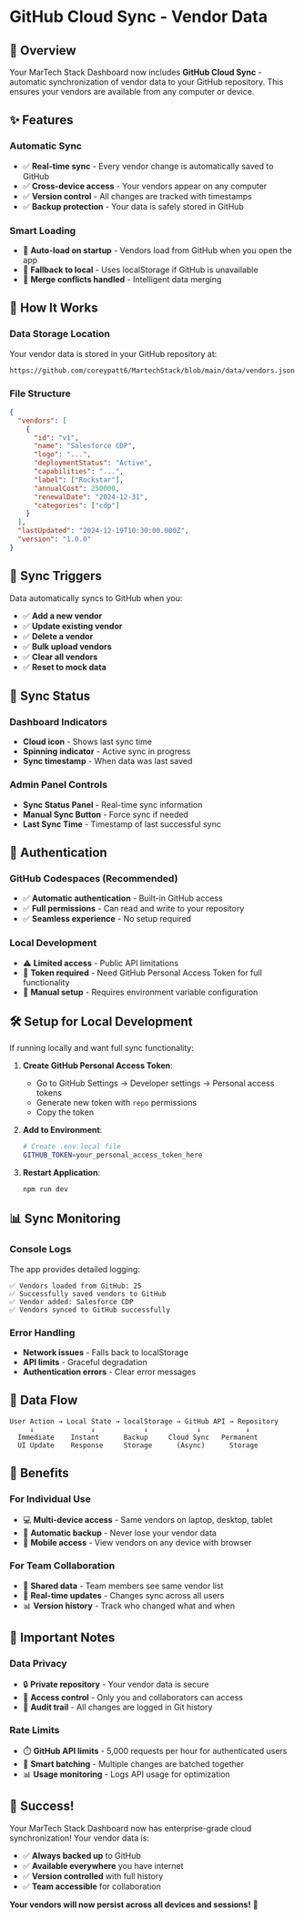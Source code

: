 # GitHub Cloud Sync - Vendor Data

## 🌟 **Overview**

Your MarTech Stack Dashboard now includes **GitHub Cloud Sync** - automatic synchronization of vendor data to your GitHub repository. This ensures your vendors are available from any computer or device.

## ✨ **Features**

### **Automatic Sync**
- ✅ **Real-time sync** - Every vendor change is automatically saved to GitHub
- ✅ **Cross-device access** - Your vendors appear on any computer
- ✅ **Version control** - All changes are tracked with timestamps
- ✅ **Backup protection** - Your data is safely stored in GitHub

### **Smart Loading**
- 🔄 **Auto-load on startup** - Vendors load from GitHub when you open the app
- 🔄 **Fallback to local** - Uses localStorage if GitHub is unavailable
- 🔄 **Merge conflicts handled** - Intelligent data merging

## 🔧 **How It Works**

### **Data Storage Location**
Your vendor data is stored in your GitHub repository at:
```
https://github.com/coreypatt6/MartechStack/blob/main/data/vendors.json
```

### **File Structure**
```json
{
  "vendors": [
    {
      "id": "v1",
      "name": "Salesforce CDP",
      "logo": "...",
      "deploymentStatus": "Active",
      "capabilities": "...",
      "label": ["Rockstar"],
      "annualCost": 250000,
      "renewalDate": "2024-12-31",
      "categories": ["cdp"]
    }
  ],
  "lastUpdated": "2024-12-19T10:30:00.000Z",
  "version": "1.0.0"
}
```

## 🚀 **Sync Triggers**

Data automatically syncs to GitHub when you:
- ✅ **Add a new vendor**
- ✅ **Update existing vendor**
- ✅ **Delete a vendor**
- ✅ **Bulk upload vendors**
- ✅ **Clear all vendors**
- ✅ **Reset to mock data**

## 🎯 **Sync Status**

### **Dashboard Indicators**
- **Cloud icon** - Shows last sync time
- **Spinning indicator** - Active sync in progress
- **Sync timestamp** - When data was last saved

### **Admin Panel Controls**
- **Sync Status Panel** - Real-time sync information
- **Manual Sync Button** - Force sync if needed
- **Last Sync Time** - Timestamp of last successful sync

## 🔐 **Authentication**

### **GitHub Codespaces** (Recommended)
- ✅ **Automatic authentication** - Built-in GitHub access
- ✅ **Full permissions** - Can read and write to your repository
- ✅ **Seamless experience** - No setup required

### **Local Development**
- ⚠️ **Limited access** - Public API limitations
- 🔑 **Token required** - Need GitHub Personal Access Token for full functionality
- 📝 **Manual setup** - Requires environment variable configuration

## 🛠️ **Setup for Local Development**

If running locally and want full sync functionality:

1. **Create GitHub Personal Access Token**:
   - Go to GitHub Settings → Developer settings → Personal access tokens
   - Generate new token with `repo` permissions
   - Copy the token

2. **Add to Environment**:
   ```bash
   # Create .env.local file
   GITHUB_TOKEN=your_personal_access_token_here
   ```

3. **Restart Application**:
   ```bash
   npm run dev
   ```

## 📊 **Sync Monitoring**

### **Console Logs**
The app provides detailed logging:
```
✅ Vendors loaded from GitHub: 25
✅ Successfully saved vendors to GitHub
✅ Vendor added: Salesforce CDP
✅ Vendors synced to GitHub successfully
```

### **Error Handling**
- **Network issues** - Falls back to localStorage
- **API limits** - Graceful degradation
- **Authentication errors** - Clear error messages

## 🔄 **Data Flow**

```
User Action → Local State → localStorage → GitHub API → Repository
     ↓              ↓            ↓            ↓           ↓
  Immediate    Instant      Backup     Cloud Sync   Permanent
  UI Update    Response     Storage      (Async)      Storage
```

## 🎯 **Benefits**

### **For Individual Use**
- 💻 **Multi-device access** - Same vendors on laptop, desktop, tablet
- 🔄 **Automatic backup** - Never lose your vendor data
- 📱 **Mobile access** - View vendors on any device with browser

### **For Team Collaboration**
- 👥 **Shared data** - Team members see same vendor list
- 🔄 **Real-time updates** - Changes sync across all users
- 📊 **Version history** - Track who changed what and when

## 🚨 **Important Notes**

### **Data Privacy**
- 🔒 **Private repository** - Your vendor data is secure
- 🔐 **Access control** - Only you and collaborators can access
- 📝 **Audit trail** - All changes are logged in Git history

### **Rate Limits**
- ⏱️ **GitHub API limits** - 5,000 requests per hour for authenticated users
- 🔄 **Smart batching** - Multiple changes are batched together
- 📊 **Usage monitoring** - Logs API usage for optimization

## 🎉 **Success!**

Your MarTech Stack Dashboard now has enterprise-grade cloud synchronization! Your vendor data is:

- ✅ **Always backed up** to GitHub
- ✅ **Available everywhere** you have internet
- ✅ **Version controlled** with full history
- ✅ **Team accessible** for collaboration

**Your vendors will now persist across all devices and sessions!** 🚀